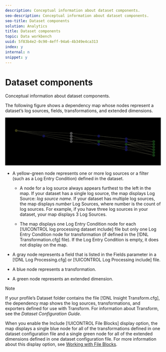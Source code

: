 ```yaml
---
description: Conceptual information about dataset components.
seo-description: Conceptual information about dataset components.
seo-title: Dataset components
solution: Analytics
title: Dataset components
topic: Data workbench
uuid: 5f83b4e2-0c90-4eff-94a6-4b349e4ca313
index: y
internal: n
snippet: y
---
```


# Dataset components

Conceptual information about dataset components.

The following figure shows a dependency map whose nodes represent a dataset’s log sources, fields, transformations, and extended dimensions.

![](assets/vis_DependencyMap.png)

* A yellow-green node represents one or more log sources or a filter (such as a Log Entry Condition) defined in the dataset.

    * A node for a log source always appears furthest to the left in the map. If your dataset has a single log source, the map displays Log Source: *log source name*. If your dataset has multiple log sources, the map displays *number* Log Sources, where number is the count of log sources. For example, if you have three log sources in your dataset, your map displays 3 Log Sources. 
    
    * The map displays one Log Entry Condition node for each [!UICONTROL log processing dataset include] file but only one Log Entry Condition node for transformation (if defined in the [!DNL Transformation.cfg] file). If the Log Entry Condition is empty, it does not display on the map.

* A gray node represents a field that is listed in the Fields parameter in a [!DNL Log Processing.cfg] or [!UICONTROL Log Processing include] file. 

* A blue node represents a transformation. 
* A green node represents an extended dimension.

>[!NOTE]
>
>If your profile’s Dataset folder contains the file [!DNL Insight Transform.cfg], the dependency map shows the log sources, transformations, and exporters defined for use with Transform. For information about Transform, see the *Dataset Configuration Guide*.

When you enable the Include [!UICONTROL File Blocks] display option, the map displays a single blue node for all of the transformations defined in one dataset configuration file and a single green node for all of the extended dimensions defined in one dataset configuration file. For more information about this display option, see [Working with File Blocks](../../../c_admin_intrf/c_dataset_mgrs/c_dep_maps/c_wkg_file_blocks.md#concept_3652BBABFBD34449A5F842D8AA598EFC). 
